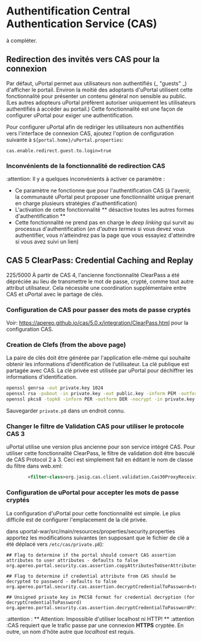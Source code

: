 # Authentification Central Authentication Service (CAS)

à compléter.

## Redirection des invités vers CAS pour la connexion

Par défaut, uPortal permet aux utilisateurs non authentifiés (_ "guests" _) d'afficher le portail. Environ la moitié des adoptants d'uPortal utilisent cette fonctionnalité pour présenter un contenu général non sensible au public.  
(Les autres adopteurs uPortal préfèrent autoriser uniquement les utilisateurs authentifiés à accéder au portail.) Cette fonctionnalité est une façon de configurer uPortal pour exiger une authentification.

Pour configurer uPortal afin de rediriger les utilisateurs non authentifiés vers l'interface de connexion CAS, ajoutez 
l'option de configuration suivante à `${portal.home}/uPortal.properties`:

```properties
cas.enable.redirect.guest.to.login=true
```

### Inconvénients de la fonctionnalité de redirection CAS

:attention: Il y a quelques inconvénients à activer ce paramètre :

- Ce paramètre ne fonctionne que pour l'authentification CAS (à l'avenir, la communauté uPortal peut proposer une fonctionnalité unique prenant en charge plusieurs stratégies d'authentification)
- L'activation de cette fonctionnalité ** désactive toutes les autres formes d'authentification **
- Cette fonctionnalité ne prend pas en charge le _deep linking_ qui survit au processus d'authentification (_en d'autres termes_ si vous devez vous authentifier, vous n'atteindrez pas la page que vous essayiez d'atteindre si vous avez suivi un lien)

## CAS 5 ClearPass: Credential Caching and Replay


225/5000
À partir de CAS 4, l'ancienne fonctionnalité ClearPass a été dépréciée au lieu de transmettre le mot de passe, crypté, comme tout autre attribut utilisateur. Cela nécessite une coordination supplémentaire entre CAS et uPortal avec le partage de clés.

### Configuration de CAS pour passer des mots de passe cryptés

Voir: <https://apereo.github.io/cas/5.0.x/integration/ClearPass.html> pour la configuration CAS.

### Creation de Clefs (from the above page)

La paire de clés doit être générée par l'application elle-même qui souhaite obtenir les informations d'identification de l'utilisateur.
La clé publique est partagée avec CAS. La clé privée est utilisée par uPortal pour déchiffrer les informations d'identification.

```bash
openssl genrsa -out private.key 1024
openssl rsa -pubout -in private.key -out public.key -inform PEM -outform DER
openssl pkcs8 -topk8 -inform PER -outform DER -nocrypt -in private.key -out private.p8
```

Sauvegarder `private.p8` dans un endroit connu.

### Changer le filtre de Validation CAS pour utiliser le protocole CAS 3

uPortal utilise une version plus ancienne pour son service intégré CAS. Pour utiliser cette fonctionnalité ClearPass, le filtre de validation doit être basculé de CAS Protocol 2 à 3. Ceci est simplement fait en éditant le nom de classe du filtre dans web.xml:

```xml
        <filter-class>org.jasig.cas.client.validation.Cas30ProxyReceivingTicketValidationFilter</filter-class>
```

### Configuration de uPortal pour accepter les mots de passe cryptés

La configuration d'uPortal pour cette fonctionnalité est simple. Le plus difficile est de configurer l'emplacement de la clé privée.

dans uportal-war/src/main/resources/properties/security.properties apportez les modifications suivantes (en supposant que le fichier de clé a été déplacé vers `/etc/cas/private.p8`):

```properties
## Flag to determine if the portal should convert CAS assertion attributes to user attributes - defaults to false
org.apereo.portal.security.cas.assertion.copyAttributesToUserAttributes=true
 
## Flag to determine if credential attribute from CAS should be decrypted to password - defaults to false
org.apereo.portal.security.cas.assertion.decryptCredentialToPassword=true
 
## Unsigned private key in PKCS8 format for credential decryption (for decryptCredentialToPassword)
org.apereo.portal.security.cas.assertion.decryptCredentialToPasswordPrivateKey=/etc/cas/private.p8
```

:attention : ** Attention: Impossible d'utiliser localhost ni HTTP! **
 :attention :CAS requiert que le trafic passe par une connexion **HTTPS** cryptée. En outre, un nom d'hôte autre que *localhost* est requis.
